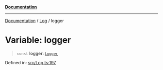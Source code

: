 [**Documentation**](../../README.md)

***

[Documentation](../../README.md) / [Log](../README.md) / logger

# Variable: logger

> `const` **logger**: [`Logger`](../classes/Logger.md)

Defined in: [src/Log.ts:197](https://github.com/Christian-Me/folder-to-tags-plugin/blob/1b47fd7d007d2f33409aeb5e2ff62bca31adb1cf/src/Log.ts#L197)
